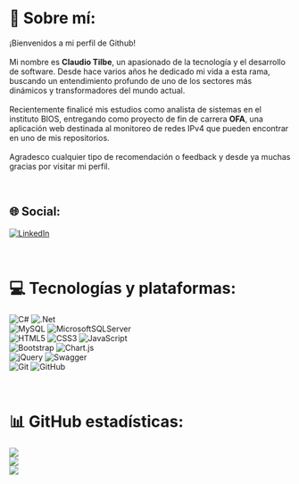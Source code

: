 # 💫 Sobre mí:
¡Bienvenidos a mi perfil de Github!<br><br>Mi nombre es **Claudio Tilbe**, un apasionado de la tecnología y el desarrollo de software. Desde hace varios años he dedicado mi vida a esta rama, buscando un entendimiento profundo de uno de los sectores más dinámicos y transformadores del mundo actual.<br><br>Recientemente finalicé mis estudios como analista de sistemas en el instituto BIOS, entregando como proyecto de fin de carrera **OFA**, una aplicación web destinada al monitoreo de redes IPv4 que pueden encontrar en uno de mis repositorios.<br><br>Agradesco cualquier tipo de recomendación o feedback y desde ya muchas gracias por visitar mi perfil.  

<br>

## 🌐 Social:
[![LinkedIn](https://img.shields.io/badge/LinkedIn-%230077B5.svg?logo=linkedin&logoColor=white)](https://linkedin.com/in/claudio-tilbe/) 

<br>

# 💻 Tecnologías y plataformas:
![C#](https://img.shields.io/badge/c%23-%23239120.svg?style=for-the-badge&logo=csharp&logoColor=white)
![.Net](https://img.shields.io/badge/.NET-5C2D91?style=for-the-badge&logo=.net&logoColor=white) <br>
![MySQL](https://img.shields.io/badge/mysql-4479A1.svg?style=for-the-badge&logo=mysql&logoColor=white)
![MicrosoftSQLServer](https://img.shields.io/badge/Microsoft%20SQL%20Server-CC2927?style=for-the-badge&logo=microsoft%20sql%20server&logoColor=white) <br>
![HTML5](https://img.shields.io/badge/html5-%23E34F26.svg?style=for-the-badge&logo=html5&logoColor=white)
![CSS3](https://img.shields.io/badge/css3-%231572B6.svg?style=for-the-badge&logo=css3&logoColor=white)
![JavaScript](https://img.shields.io/badge/javascript-%23323330.svg?style=for-the-badge&logo=javascript&logoColor=%23F7DF1E)  <br>
![Bootstrap](https://img.shields.io/badge/bootstrap-%238511FA.svg?style=for-the-badge&logo=bootstrap&logoColor=white)
![Chart.js](https://img.shields.io/badge/chart.js-F5788D.svg?style=for-the-badge&logo=chart.js&logoColor=white)  <br>
![jQuery](https://img.shields.io/badge/jquery-%230769AD.svg?style=for-the-badge&logo=jquery&logoColor=white)
![Swagger](https://img.shields.io/badge/-Swagger-%23Clojure?style=for-the-badge&logo=swagger&logoColor=white) <br>
![Git](https://img.shields.io/badge/git-%23F05033.svg?style=for-the-badge&logo=git&logoColor=white)
![GitHub](https://img.shields.io/badge/github-%23121011.svg?style=for-the-badge&logo=github&logoColor=white)



<br>

# 📊 GitHub estadísticas:
![](https://github-readme-stats.vercel.app/api?username=ClaudioTilbe&theme=dark&hide_border=false&include_all_commits=false&count_private=false)<br/>
![](https://github-readme-streak-stats.herokuapp.com/?user=ClaudioTilbe&theme=dark&hide_border=false)<br/>
![](https://github-readme-stats.vercel.app/api/top-langs/?username=ClaudioTilbe&theme=dark&hide_border=false&include_all_commits=false&count_private=false&layout=compact)
